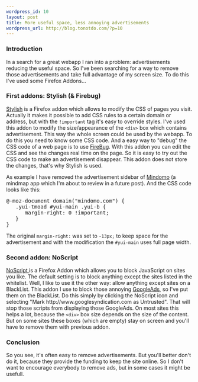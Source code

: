 ```yaml
--- 
wordpress_id: 10
layout: post
title: More useful space, less annoying advertisements
wordpress_url: http://blog.tonotdo.com/?p=10
---
```

<h3>Introduction</h3>
In a search for a great webapp I ran into a problem: advertisements reducing the useful space. So I've been searching for a way to remove those advertisements and take full advantage of my screen size.
To do this I've used some Firefox Addons...

<!--more-->

<h3>First addons: Stylish (& Firebug)</h3>
<a href="https://addons.mozilla.org/en-US/firefox/addon/2108">Stylish</a> is a Firefox addon which allows to modify the CSS of pages you visit. Actually it makes it possible to add CSS rules to a certain domain or address, but with the <code>!important</code> tag it's easy to override styles.
I've used this addon to modify the size/appearance of the <code>&lt;div&gt;</code> box which contains advertisement. This way the whole screen could be used by the webapp.
To do this you need to know some CSS code. And a easy way to "debug" the CSS code of a web page is to use <a href="https://addons.mozilla.org/en-US/firefox/addon/1843">FireBug</a>. With this addon you can edit the CSS and see the changes real time on the page. So it is easy to try out the CSS code to make an advertisement disappear. This addon does not store the changes, that's why Stylish is used.

As example I have removed the advertisement sidebar of <a href="http://www.mindomo.com">Mindomo</a> (a mindmap app which I'm about to review in a future post). And the CSS code looks like this:
<pre lang="css" line="1">
@-moz-document domain("mindomo.com") {
   .yui-tmoad #yui-main .yui-b {
      margin-right: 0 !important;
   }
}
</pre>
The original <code>margin-right:</code> was set to <code>-13px;</code> to keep space for the advertisement and with the modification the <code>#yui-main</code> uses full page width.
<h3>Second addon: NoScript</h3>
<a href="https://addons.mozilla.org/en-US/firefox/addon/722">NoScript </a>is a Firefox Addon which allows you to block JavaScript on sites you like. The default setting is to block anything except the sites listed in the whitelist. Well, I like to use it the other way: allow anything except sites on a BlackList.
This addon I use to block those annoying <a href="http://www.googlesyndication.com/">GoogleAds</a>, so I've put them on the BlackList. Do this simply by clicking the NoScript icon and selecting "Mark http://www.googlesyndication.com as Untrusted".
That will stop those scripts from displaying those GoogleAds. On most sites this helps a lot, because the <code>&lt;div&gt;</code> box size depends on the size of the content. But on some sites these boxes (which are empty) stay on screen and you'll have to remove them with previous addon.
<h3>Conclusion</h3>
So you see, it's often easy to remove advertisements. But you'll better don't do it, because they provide the funding to keep the site online. So I don't want to encourage everybody to remove ads, but in some cases it might be usefull.<!--more-->
